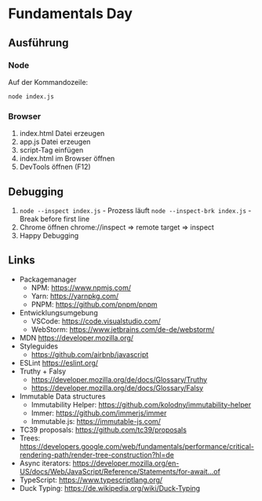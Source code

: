 # Fundamentals Day

## Ausführung

### Node

Auf der Kommandozeile:

```
node index.js
```

### Browser

1. index.html Datei erzeugen
2. app.js Datei erzeugen
3. script-Tag einfügen
4. index.html im Browser öffnen
5. DevTools öffnen (F12)

## Debugging

1. `node --inspect index.js` - Prozess läuft `node --inspect-brk index.js` - Break before first line
2. Chrome öffnen chrome://inspect => remote target => inspect
3. Happy Debugging

## Links

- Packagemanager
  - NPM: https://www.npmjs.com/
  - Yarn: https://yarnpkg.com/
  - PNPM: https://github.com/pnpm/pnpm
- Entwicklungsumgebung
  - VSCode: https://code.visualstudio.com/
  - WebStorm: https://www.jetbrains.com/de-de/webstorm/
- MDN https://developer.mozilla.org/
- Styleguides
  - https://github.com/airbnb/javascript
- ESLint https://eslint.org/
- Truthy + Falsy
  - https://developer.mozilla.org/de/docs/Glossary/Truthy
  - https://developer.mozilla.org/de/docs/Glossary/Falsy
- Immutable Data structures
  - Immutability Helper: https://github.com/kolodny/immutability-helper
  - Immer: https://github.com/immerjs/immer
  - Immutable.js: https://immutable-js.com/
- TC39 proposals: https://github.com/tc39/proposals
- Trees: https://developers.google.com/web/fundamentals/performance/critical-rendering-path/render-tree-construction?hl=de
- Async iterators: https://developer.mozilla.org/en-US/docs/Web/JavaScript/Reference/Statements/for-await...of
- TypeScript: https://www.typescriptlang.org/
- Duck Typing: https://de.wikipedia.org/wiki/Duck-Typing
